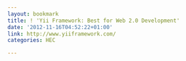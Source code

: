 ```yaml
---
layout: bookmark
title: ! 'Yii Framework: Best for Web 2.0 Development'
date: '2012-11-16T04:52:22+01:00'
link: http://www.yiiframework.com/
categories: HEC

---
```


